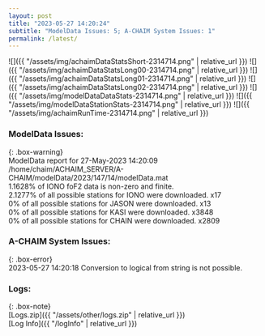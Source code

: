 ```yaml
---
layout: post
title: "2023-05-27 14:20:24"
subtitle: "ModelData Issues: 5; A-CHAIM System Issues: 1"
permalink: /latest/
---
```


![]({{ "/assets/img/achaimDataStatsShort-2314714.png" | relative_url }})
![]({{ "/assets/img/achaimDataStatsLong00-2314714.png" | relative_url }})
![]({{ "/assets/img/achaimDataStatsLong01-2314714.png" | relative_url }})
![]({{ "/assets/img/achaimDataStatsLong02-2314714.png" | relative_url }})
![]({{ "/assets/img/modelDataDataStats-2314714.png" | relative_url }})
![]({{ "/assets/img/modelDataStationStats-2314714.png" | relative_url }})
![]({{ "/assets/img/achaimRunTime-2314714.png" | relative_url }})


### ModelData Issues:  
  
{: .box-warning}  
 ModelData report for 27-May-2023 14:20:09   
 /home/chaim/ACHAIM_SERVER/A-CHAIM/modelData/2023/147/14/modelData.mat   
 1.1628% of IONO foF2 data is non-zero and finite.   
 2.1277% of all possible stations for IONO were downloaded. x17   
 0% of all possible stations for JASON were downloaded. x13   
 0% of all possible stations for KASI were downloaded. x3848   
 0% of all possible stations for CHAIN were downloaded. x2809   
  
### A-CHAIM System Issues:  
  
{: .box-error}  
2023-05-27 14:20:18 Conversion to logical from string is not possible.  

### Logs:  
  
{: .box-note}  
[Logs.zip]({{ "/assets/other/logs.zip" | relative_url }})  
[Log Info]({{ "/logInfo" | relative_url }})  
